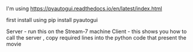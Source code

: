 I'm using https://pyautogui.readthedocs.io/en/latest/index.html

first install using pip install pyautogui

Server - run this on the Stream-7 machine
Client - this shows you how to call the server , copy required lines into the python code that present the movie 